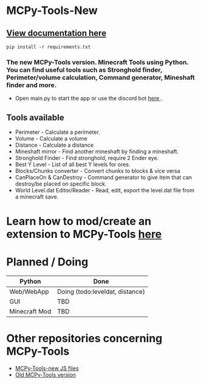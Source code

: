 # MCPy-Tools-New 
## <a href="https://yuaself.github.io/documentation/mcpy">View documentation here</a>
`pip install -r requirements.txt`
### The new MCPy-Tools version. Minecraft Tools using Python. You can find useful tools such as Stronghold finder, Perimeter/volume calculation, Command generator, Mineshaft finder and more.

* Open main.py to start the app or use the discord bot <a href="https://discord.com/api/oauth2/authorize?client_id=1058013787141185606&permissions=8&scope=bot"> here </a>.

## Tools available
* Perimeter - Calculate a perimeter.
* Volume - Calculate a volume
* Distance - Calculate a distance
* Mineshaft mirror - Find another mineshaft by finding a mineshaft.
* Stronghold Finder - Find stronghold, require 2 Ender eye.
* Best Y Level - List of all best Y levels for ores.
* Blocks/Chunks converter - Convert chunks to blocks & vice versa
* CanPlaceOn & CanDestroy - Command generator to give item that can destroy/be placed on specific block.
* World Level.dat Editor/Reader - Read, edit, export the level.dat file from a minecraft save.

# Learn how to mod/create an extension to MCPy-Tools <a href="https://github.com/ZeyaTsu/mcpy-tools-new/wiki/How-to-mod-MCPy-Tools" target="_blank"> here </a>

# Planned / Doing
| Python | Done |
| --- | --- |
| Web/WebApp | Doing (todo:leveldat, distance) | 
| GUI | TBD |
| Minecraft Mod | TBD | 

# Other repositories concerning MCPy-Tools

* <a href="https://github.com/ZeyaTsu/mcpy-tools-new-script-js">MCPy-Tools-new JS files</a>
* <a href="https://github.com/ZeyaTsu/mcpy-tools">Old MCPy-Tools version</a>
